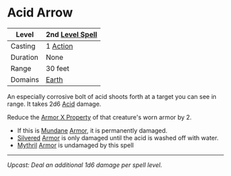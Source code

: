 # Acid Arrow

| Level    | 2nd [Level Spell](../../../Spell%20Level.md)        |
| -------- | --------------------------------------------------- |
| Casting  | 1 [Action](../../../../Game%20Procedures/Action.md) |
| Duration | None                                                |
| Range    | 30 feet                                             |
| Domains  | [Earth](../../../Spell%20Domains/Earth.md)          |

An especially corrosive bolt of acid shoots forth at a target you can see in range. It takes 2d6 [Acid](../../../../Damage%20Types/Acid.md) damage.

Reduce the [Armor X Property](../../../../Items/Individual%20Item%20Cards/Armors/Armor%20Properties/Armor%20X%20Property.md) of that creature's worn armor by 2.
- If this is [Mundane](../../../../Items/Material%20Properties/Mundane%20Property.md) [Armor](../../../../Items/Armor.md), it is permanently damaged. 
- [Silvered](../../../../Items/Material%20Properties/Silvered%20Property.md) [Armor](../../../../Items/Armor.md) is only damaged until the acid is washed off with water. 
- [Mythril](../../../../Items/Material%20Properties/Mythril%20Property.md) [Armor](../../../../Items/Armor.md) is undamaged by this spell

---
*Upcast: Deal an additional 1d6 damage per spell level.*